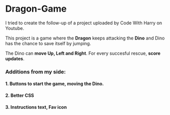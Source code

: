 # Dragon-Game

I tried to create the follow-up of a project uploaded by Code With Harry on Youtube.

This project is a game where the **Dragon** keeps attacking the **Dino** and Dino has the chance to save itself by jumping. 

The Dino can **move Up, Left and Right**. For every succesful rescue, **score updates**.

### Additions from my side:
 #### 1. Buttons to start the game, moving the Dino. 
 #### 2. Better CSS
 #### 3. Instructions text, Fav icon
